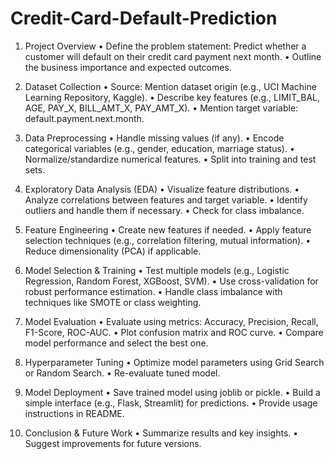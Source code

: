 # Credit-Card-Default-Prediction

1. Project Overview
	•	Define the problem statement: Predict whether a customer will default on their credit card payment next month.
	•	Outline the business importance and expected outcomes.

2. Dataset Collection
	•	Source: Mention dataset origin (e.g., UCI Machine Learning Repository, Kaggle).
	•	Describe key features (e.g., LIMIT_BAL, AGE, PAY_X, BILL_AMT_X, PAY_AMT_X).
	•	Mention target variable: default.payment.next.month.

3. Data Preprocessing
	•	Handle missing values (if any).
	•	Encode categorical variables (e.g., gender, education, marriage status).
	•	Normalize/standardize numerical features.
	•	Split into training and test sets.

4. Exploratory Data Analysis (EDA)
	•	Visualize feature distributions.
	•	Analyze correlations between features and target variable.
	•	Identify outliers and handle them if necessary.
	•	Check for class imbalance.

5. Feature Engineering
	•	Create new features if needed.
	•	Apply feature selection techniques (e.g., correlation filtering, mutual information).
	•	Reduce dimensionality (PCA) if applicable.

6. Model Selection & Training
	•	Test multiple models (e.g., Logistic Regression, Random Forest, XGBoost, SVM).
	•	Use cross-validation for robust performance estimation.
	•	Handle class imbalance with techniques like SMOTE or class weighting.

7. Model Evaluation
	•	Evaluate using metrics: Accuracy, Precision, Recall, F1-Score, ROC-AUC.
	•	Plot confusion matrix and ROC curve.
	•	Compare model performance and select the best one.

8. Hyperparameter Tuning
	•	Optimize model parameters using Grid Search or Random Search.
	•	Re-evaluate tuned model.

9. Model Deployment
	•	Save trained model using joblib or pickle.
	•	Build a simple interface (e.g., Flask, Streamlit) for predictions.
	•	Provide usage instructions in README.

10. Conclusion & Future Work
	•	Summarize results and key insights.
	•	Suggest improvements for future versions.
